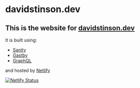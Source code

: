 # davidstinson.dev

## This is the website for [davidstinson.dev](https://davidstinson.dev)

It is built using:
-   [Sanity](https://sanity.io)
-   [Gastby](https://gatsbyjs.org)
-   [GraphQL](https://graphql.org)

and hosted by [Netlify](https://netlify.com)

[![Netlify Status](https://api.netlify.com/api/v1/badges/c645f6bc-0a34-4e9b-95fc-38c25244a14a/deploy-status)](https://app.netlify.com/sites/davidstinson/deploys)